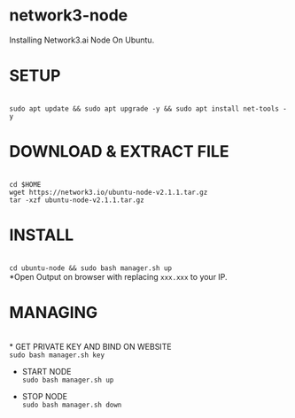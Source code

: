 # network3-node
Installing Network3.ai Node On Ubuntu.

# SETUP
<br>```sudo apt update && sudo apt upgrade -y && sudo apt install net-tools -y```

# DOWNLOAD & EXTRACT FILE
<br>```cd $HOME```
<br>```wget https://network3.io/ubuntu-node-v2.1.1.tar.gz```
<br>```tar -xzf ubuntu-node-v2.1.1.tar.gz```

# INSTALL
<br>```cd ubuntu-node && sudo bash manager.sh up```
<br>*Open Output on browser with replacing ``xxx.xxx`` to your IP.

# MANAGING
<br>* GET PRIVATE KEY AND BIND ON WEBSITE
<br>```sudo bash manager.sh key```

* START NODE
<br>```sudo bash manager.sh up```

* STOP NODE
<br>```sudo bash manager.sh down```

